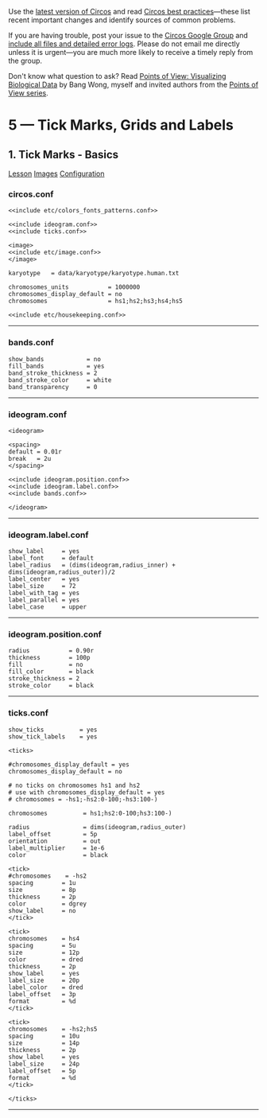 Use the [latest version of Circos](/software/download/circos/) and read
[Circos best
practices](/documentation/tutorials/reference/best_practices/)—these list
recent important changes and identify sources of common problems.

If you are having trouble, post your issue to the [Circos Google
Group](https://groups.google.com/group/circos-data-visualization) and [include
all files and detailed error logs](/support/support/). Please do not email me
directly unless it is urgent—you are much more likely to receive a timely
reply from the group.

Don't know what question to ask? Read [Points of View: Visualizing Biological
Data](https://www.nature.com/nmeth/journal/v9/n12/full/nmeth.2258.html) by
Bang Wong, myself and invited authors from the [Points of View
series](https://mk.bcgsc.ca/pointsofview).

# 5 — Tick Marks, Grids and Labels

## 1\. Tick Marks - Basics

[Lesson](/documentation/tutorials/ticks_and_labels/basics/lesson)
[Images](/documentation/tutorials/ticks_and_labels/basics/images)
[Configuration](/documentation/tutorials/ticks_and_labels/basics/configuration)

### circos.conf

    
    
    <<include etc/colors_fonts_patterns.conf>>
    
    <<include ideogram.conf>>
    <<include ticks.conf>>
    
    <image>
    <<include etc/image.conf>>
    </image>
    
    karyotype   = data/karyotype/karyotype.human.txt
    
    chromosomes_units           = 1000000
    chromosomes_display_default = no
    chromosomes                 = hs1;hs2;hs3;hs4;hs5
    
    <<include etc/housekeeping.conf>>
    

  

* * *

### bands.conf

    
    
    show_bands            = no
    fill_bands            = yes
    band_stroke_thickness = 2
    band_stroke_color     = white
    band_transparency     = 0
    

  

* * *

### ideogram.conf

    
    
    <ideogram>
    
    <spacing>
    default = 0.01r
    break   = 2u
    </spacing>
    
    <<include ideogram.position.conf>>
    <<include ideogram.label.conf>>
    <<include bands.conf>>
    
    </ideogram>
    
    

  

* * *

### ideogram.label.conf

    
    
    show_label     = yes
    label_font     = default
    label_radius   = (dims(ideogram,radius_inner) + dims(ideogram,radius_outer))/2
    label_center   = yes
    label_size     = 72
    label_with_tag = yes
    label_parallel = yes
    label_case     = upper
    

  

* * *

### ideogram.position.conf

    
    
    radius           = 0.90r
    thickness        = 100p
    fill             = no
    fill_color       = black
    stroke_thickness = 2
    stroke_color     = black
    

  

* * *

### ticks.conf

    
    
    show_ticks          = yes
    show_tick_labels    = yes
    
    <ticks>
    
    #chromosomes_display_default = yes
    chromosomes_display_default = no
    
    # no ticks on chromosomes hs1 and hs2
    # use with chromosomes_display_default = yes
    # chromosomes = -hs1;-hs2:0-100;-hs3:100-)
    
    chromosomes          = hs1;hs2:0-100;hs3:100-)
    
    radius               = dims(ideogram,radius_outer)
    label_offset         = 5p
    orientation          = out
    label_multiplier     = 1e-6
    color                = black
    
    <tick>
    #chromosomes    = -hs2
    spacing        = 1u
    size           = 8p
    thickness      = 2p
    color          = dgrey
    show_label     = no
    </tick>
    
    <tick>
    chromosomes    = hs4
    spacing        = 5u
    size           = 12p
    color          = dred
    thickness      = 2p
    show_label     = yes
    label_size     = 20p
    label_color    = dred
    label_offset   = 3p
    format         = %d
    </tick>
    
    <tick>
    chromosomes    = -hs2;hs5
    spacing        = 10u
    size           = 14p
    thickness      = 2p
    show_label     = yes
    label_size     = 24p
    label_offset   = 5p
    format         = %d
    </tick>
    
    </ticks>
    

  

* * *

